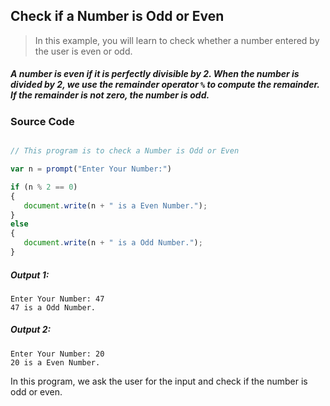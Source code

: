 ## Check if a Number is Odd or Even

> In this example, you will learn to check whether a number entered by the user is even or odd.

##### A number is even if it is perfectly divisible by 2. When the number is divided by 2, we use the remainder operator `%` to compute the remainder. If the remainder is not zero, the number is odd.

### Source Code

```javascript

// This program is to check a Number is Odd or Even

var n = prompt("Enter Your Number:")

if (n % 2 == 0) 
{
   document.write(n + " is a Even Number.");
}  
else 
{
   document.write(n + " is a Odd Number.");
}

```
##### Output 1:
   
	Enter Your Number: 47
    47 is a Odd Number.

##### Output 2:

    Enter Your Number: 20
    20 is a Even Number.


In this program, we ask the user for the input and check if the number is odd or even.
